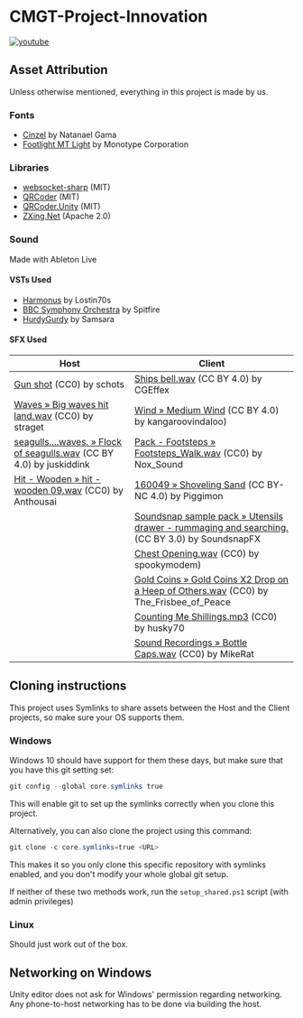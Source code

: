 # CMGT-Project-Innovation

[![youtube](https://github.com/TechnicJelle/CMGT-Project-Innovation/assets/22576047/d1bde682-9779-4123-b75d-8726e8a891d3)](https://youtu.be/VY_CouT-l0w)


## Asset Attribution
Unless otherwise mentioned, everything in this project is made by us.

### Fonts
- [Cinzel](https://fonts.google.com/specimen/Cinzel) by Natanael Gama
- [Footlight MT Light](https://learn.microsoft.com/en-us/typography/font-list/footlight-mt) by Monotype Corporation

### Libraries
- [websocket-sharp](https://github.com/sta/websocket-sharp) (MIT)
- [QRCoder](https://github.com/codebude/QRCoder) (MIT)
- [QRCoder.Unity](https://github.com/codebude/QRCoder.Unity) (MIT)
- [ZXing.Net](https://github.com/micjahn/ZXing.Net) (Apache 2.0)

### Sound
Made with Ableton Live

#### VSTs Used
- [Harmonus](https://lostin70s.com/shop/keys/harmonus-300) by Lostin70s
- [BBC Symphony Orchestra](https://www.spitfireaudio.com/bbc-symphony-orchestra-discover) by Spitfire
- [HurdyGurdy](http://samcycle.blogspot.com/2016/06/samsara-hurdy-gurdy-free-vsti.html) by Samsara

#### SFX Used
| Host                                                                                                                          | Client                                                                                                                                                    |
|-------------------------------------------------------------------------------------------------------------------------------|-----------------------------------------------------------------------------------------------------------------------------------------------------------|
| [Gun shot](https://freesound.org/people/schots/sounds/382735/) (CC0) by schots                                                | [Ships bell.wav](https://freesound.org/people/CGEffex/sounds/97795/) (CC BY 4.0) by CGEffex                                                               |
| [Waves » Big waves hit land.wav](https://freesound.org/people/straget/sounds/412308/) (CC0) by straget                        | [Wind » Medium Wind](https://freesound.org/people/kangaroovindaloo/sounds/205966/) (CC BY 4.0) by kangaroovindaloo)                                       |
| [seagulls....waves. » Flock of seagulls.wav](https://freesound.org/people/juskiddink/sounds/98479/) (CC BY 4.0) by juskiddink | [Pack - Footsteps » Footsteps_Walk.wav](https://freesound.org/people/Nox_Sound/sounds/490951/) (CC0) by Nox_Sound                                         |
| [Hit - Wooden » hit - wooden 09.wav](https://freesound.org/people/Anthousai/sounds/406278/) (CC0) by Anthousai                | [160049 » Shoveling Sand](https://freesound.org/people/Piggimon/sounds/366387/) (CC BY-NC 4.0) by Piggimon                                                |
|                                                                                                                               | [Soundsnap sample pack » Utensils drawer - rummaging and searching.](https://freesound.org/people/SoundsnapFX/sounds/584202/) (CC BY 3.0) by SoundsnapFX  |
|                                                                                                                               | [Chest Opening.wav](https://freesound.org/people/spookymodem/sounds/202092/) (CC0) by spookymodem)                                                        |
|                                                                                                                               | [Gold Coins » Gold Coins X2 Drop on a Heep of Others.wav](https://freesound.org/people/The_Frisbee_of_Peace/sounds/575574/) (CC0) by The_Frisbee_of_Peace |
|                                                                                                                               | [Counting Me Shillings.mp3](https://freesound.org/people/husky70/sounds/161315/) (CC0) by husky70                                                         |
|                                                                                                                               | [Sound Recordings » Bottle Caps.wav](https://freesound.org/people/MikeRat/sounds/188226/) (CC0) by MikeRat                                                |


## Cloning instructions
This project uses Symlinks to share assets between the Host and the Client projects, so make sure your OS supports them.

### Windows
Windows 10 should have support for them these days, but make sure that you have this git setting set:
```powershell
git config --global core.symlinks true
```
This will enable git to set up the symlinks correctly when you clone this project.

Alternatively, you can also clone the project using this command:
```powershell
git clone -c core.symlinks=true <URL>
```
This makes it so you only clone this specific repository with symlinks enabled, and you don't modify your whole global git setup.

If neither of these two methods work, run the `setup_shared.ps1` script (with admin privileges)

### Linux
Should just work out of the box.

## Networking on Windows
Unity editor does not ask for Windows' permission regarding networking. Any phone-to-host networking has to be done via building the host.
